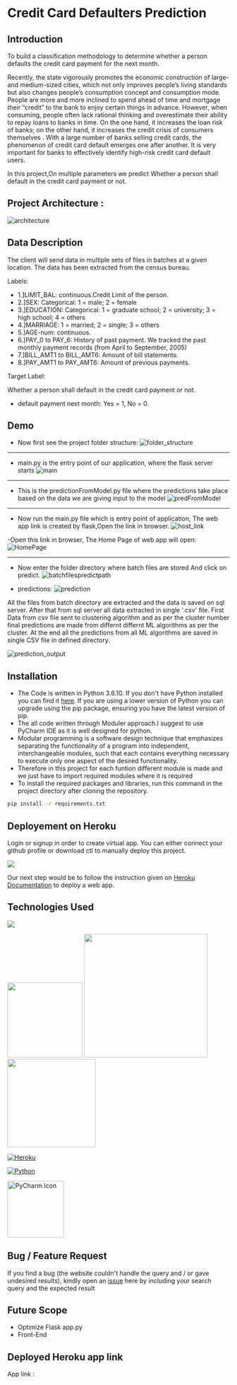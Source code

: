 
# Credit Card Defaulters Prediction



## Introduction


To build a classification methodology to determine whether a person defaults the credit card payment for the next month. 

Recently, the state vigorously promotes the economic construction of large- and medium-sized cities, which not only improves people’s living standards but also changes people’s consumption concept and consumption mode. People are more and more inclined to spend ahead of time and mortgage their “credit” to the bank to enjoy certain things in advance. However, when consuming, people often lack rational thinking and overestimate their ability to repay loans to banks in time. On the one hand, it increases the loan risk of banks; on the other hand, it increases the credit crisis of consumers themselves . With a large number of banks selling credit cards, the phenomenon of credit card default emerges one after another. It is very important for banks to effectively identify high-risk credit card default users.

In this project,On multiple parameters we predict Whether a person shall default in the credit card payment or not.



## Project Architecture :
![architecture](https://user-images.githubusercontent.com/72031522/148733619-752dbac8-9ded-4aed-a652-d8d98950e23c.jpg)

## Data Description

The client will send data in multiple sets of files in batches at a given location. The data has been extracted from the census bureau. 

Labels:

-   1.]LIMIT_BAL: continuous.Credit Limit of the person.
-   2.]SEX: Categorical: 1 = male; 2 = female
-   3.]EDUCATION: Categorical: 1 = graduate school; 2 = university; 3 = high school; 4 = others
-   4.]MARRIAGE: 1 = married; 2 = single; 3 = others
-   5.]AGE-num: continuous. 
-   6.]PAY_0 to PAY_6: History of past payment. We tracked the past monthly payment records (from April to September, 2005)
-   7.]BILL_AMT1 to BILL_AMT6: Amount of bill statements.
-   8.]PAY_AMT1 to PAY_AMT6: Amount of previous payments. 

Target Label:

Whether a person shall default in the credit card payment or not.

-   default payment next month:  Yes = 1, No = 0.



## Demo
- Now first see the project folder structure:
![folder_structure](https://user-images.githubusercontent.com/72031522/148736464-362f3e66-c550-416a-9e02-d5617e9ede20.png)
----------------
- main.py is the entry point of our application, where the flask server starts
![main](https://user-images.githubusercontent.com/72031522/148736617-842d3206-cd9e-4f1b-90f8-6f0d630ca5aa.png)
---------------

- This is the predictionFromModel.py file where the predictions take place based on the data we are giving input to the model
![predFromModel](https://user-images.githubusercontent.com/72031522/148736903-bdaccf5b-c459-493a-b40d-9467f9ad1653.png)
------------------


- Now run the main.py file which is entry point of application, The web app link is created by flask,Open the link in browser.
![host_link](https://user-images.githubusercontent.com/72031522/148737091-d07d9cd1-04be-4139-bd44-bc9d2d1b1d77.png)

-Open this link in browser, The Home Page of web app will open:
![HomePage](https://user-images.githubusercontent.com/72031522/148740742-36babca7-6db5-48a6-9b27-656e33a5747f.png)

--------------


- Now enter the folder directory where batch files are stored And click on predict.
![batchfilespredictpath](https://user-images.githubusercontent.com/72031522/148741515-185ae239-95ee-45c3-aee9-42a4645e0471.png)


- predictions:
![prediction](https://user-images.githubusercontent.com/72031522/148741682-f7a7cf13-c423-44b3-8878-4f5a2f3b6005.png)

All the files from batch directory are extracted and the data is saved on sql server. After that from sql server all data extracted in single '.csv' file. 
First Data from csv file sent to clustering algorithm and as per the cluster number final predictions are made from differnt differnt ML algorithms as per the cluster.
At the end all the predictions from all ML algorithms are saved in single CSV file in defined directory.

![prediction_output](https://user-images.githubusercontent.com/72031522/148742275-f29ea7d2-1b4c-4d3b-b1f2-172dc4321a8f.png)














## Installation

- The Code is written in Python 3.6.10. If you don't have Python installed you can find it [here](https://www.python.org/downloads/). If you are using a lower version of Python you can upgrade using the pip package, ensuring you have the latest version of pip. 
- The all code written through Moduler approach.I suggest to use PyCharm IDE as it is well designed for python.
- Modular programming is a software design technique that emphasizes separating the functionality of a program into independent, interchangeable modules, such that each contains everything necessary to execute only one aspect of the desired functionality.
- Therefore in this project for each funtion different module is made and we just have to import required modules where it is required
- To install the required packages and libraries, run this command in the project directory after cloning the repository.

```bash
pip install -r requirements.txt
```


    
## Deployement on Heroku

Login or signup in order to create virtual app. You can either connect your github profile or download ctl to manually deploy this project.

[![](https://i.imgur.com/dKmlpqX.png)](https://heroku.com)

Our next step would be to follow the instruction given on [Heroku Documentation](https://devcenter.heroku.com/articles/getting-started-with-python) to deploy a web app.

## Technologies Used

![](https://forthebadge.com/images/badges/made-with-python.svg)

[<img target="_blank" src="https://flask.palletsprojects.com/en/1.1.x/_images/flask-logo.png" width=170>](https://flask.palletsprojects.com/en/1.1.x/) [<img target="_blank" src="https://number1.co.za/wp-content/uploads/2017/10/gunicorn_logo-300x85.png" width=280>](https://gunicorn.org) [<img target="_blank" src="https://scikit-learn.org/stable/_static/scikit-learn-logo-small.png" width=200>](https://scikit-learn.org/stable/)

[![Heroku](https://github.com/jalbertsr/logo-badge-images/blob/master/img/rsz_heroku.png?raw=true)](https://www.heroku.com/)

[![Python](https://github.com/jalbertsr/logo-badge-images/blob/master/img/rsz_python.png?raw=true)](https://www.python.org/)

<a title="JetBrains, Public domain, via Wikimedia Commons" href="https://commons.wikimedia.org/wiki/File:PyCharm_Icon.svg"><img width="128" alt="PyCharm Icon" src="https://upload.wikimedia.org/wikipedia/commons/thumb/1/1d/PyCharm_Icon.svg/128px-PyCharm_Icon.svg.png"></a>





## Bug / Feature Request

If you find a bug (the website couldn't handle the query and / or gave undesired results), kindly open an [issue](https://github.com/Mandal-21/Flight-Price-Prediction/issues) here by including your search query and the expected result
## Future Scope

* Optimize Flask app.py
* Front-End 

## Deployed Heroku app link 
App link : 
